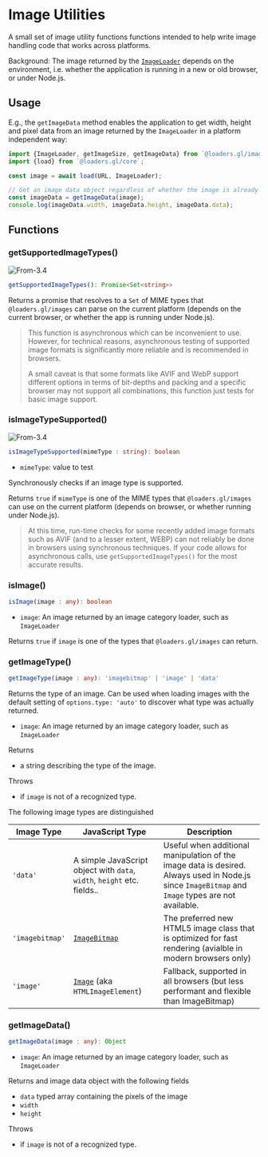 # Image Utilities

A small set of image utility functions functions intended to help write image handling code that works across platforms.

Background: The image returned by the [`ImageLoader`](/docs/modules/images/api-reference/image-loader) depends on the environment, i.e. whether the application is running in a new or old browser, or under Node.js.

## Usage

E.g., the `getImageData` method enables the application to get width, height and pixel data from an image returned by the `ImageLoader` in a platform independent way:

```js
import {ImageLoader, getImageSize, getImageData} from `@loaders.gl/images`;
import {load} from `@loaders.gl/core`;

const image = await load(URL, ImageLoader);

// Get an image data object regardless of whether the image is already an `Image`, `ImageBitmap` or already an image data object
const imageData = getImageData(image);
console.log(imageData.width, imageData.height, imageData.data);
```

## Functions

### getSupportedImageTypes()

<p class="badges">
  <img src="https://img.shields.io/badge/From-v3.4-blue.svg?style=flat-square" alt="From-3.4" />
</p>

```typescript
getSupportedImageTypes(): Promise<Set<string>>
```

Returns a promise that resolves to a `Set` of MIME types that `@loaders.gl/images` can parse on the current platform (depends on the current browser, or whether the app is running under Node.js).

> This function is asynchronous which can be inconvenient to use. However, for technical reasons, asynchronous testing of supported image formats is significantly more reliable and is recommended in browsers. 
>
> A small caveat is that some formats like AVIF and WebP support different options in terms of bit-depths and packing and a specific browser may not support all combinations, this function just tests for basic image support.

### isImageTypeSupported()

<p class="badges">
  <img src="https://img.shields.io/badge/From-v3.4-blue.svg?style=flat-square" alt="From-3.4" />
</p>

```typescript
isImageTypeSupported(mimeType : string): boolean
```

- `mimeType`: value to test

Synchronously checks if an image type is supported. 

Returns `true` if `mimeType` is one of the MIME types that `@loaders.gl/images` can use on the current platform (depends on browser, or whether running under Node.js).

> At this time, run-time checks for some recently added image formats such as AVIF (and to a lesser extent, WEBP) can not reliably be done in browsers using synchronous techniques. If your code allows for asynchronous calls, use `getSupportedImageTypes()` for the most accurate results.

### isImage()

```typescript
isImage(image : any): boolean
```

- `image`: An image returned by an image category loader, such as `ImageLoader`

Returns `true` if `image` is one of the types that `@loaders.gl/images` can return.

### getImageType()

```typescript
getImageType(image : any): 'imagebitmap' | 'image' | 'data'
```

Returns the type of an image. Can be used when loading images with the default setting of `options.type: 'auto'` to discover what type was actually returned.

- `image`: An image returned by an image category loader, such as `ImageLoader`

Returns

- a string describing the type of the image.

Throws

- if `image` is not of a recognized type.

The following image types are distinguished

| Image Type      | JavaScript Type                                                         | Description                                                                                                                                       |
| --------------- | ----------------------------------------------------------------------- | ------------------------------------------------------------------------------------------------------------------------------------------------- |
| `'data'`        | A simple JavaScript object with `data`, `width`, `height` etc. fields.. | Useful when additional manipulation of the image data is desired. Always used in Node.js since `ImageBitmap` and `Image` types are not available. |
| `'imagebitmap'` | [`ImageBitmap`][image_bitmap]                                                           | The preferred new HTML5 image class that is optimized for fast rendering (avialble in modern browsers only)                                    |
| `'image'`       | [`Image`][image] (aka `HTMLImageElement`)                                          | Fallback, supported in all browsers (but less performant and flexible than ImageBitmap)                                                           |

[image_bitmap]: https://developer.mozilla.org/en-US/docs/Web/API/ImageBitmap
[image]: https://developer.mozilla.org/en-US/docs/Web/API/HTMLImageElement/Image
### getImageData()

```typescript
getImageData(image : any): Object
```

- `image`: An image returned by an image category loader, such as `ImageLoader`

Returns and image data object with the following fields

- `data` typed array containing the pixels of the image
- `width`
- `height`

Throws

- if `image` is not of a recognized type.
